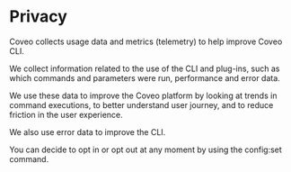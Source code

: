 # Privacy

Coveo collects usage data and metrics (telemetry) to help improve Coveo CLI.

We collect information related to the use of the CLI and plug-ins, such as which commands and parameters were run, performance and error data.

We use these data to improve the Coveo platform by looking at trends in command executions, to better understand user journey, and to reduce friction in the user experience.

We also use error data to improve the CLI.

You can decide to opt in or opt out at any moment by using the config:set command.
